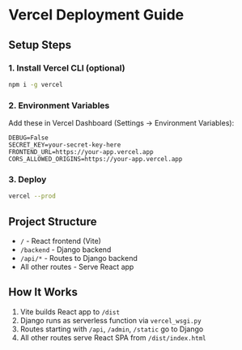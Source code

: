 # Vercel Deployment Guide

## Setup Steps

### 1. Install Vercel CLI (optional)
```bash
npm i -g vercel
```

### 2. Environment Variables
Add these in Vercel Dashboard (Settings → Environment Variables):

```
DEBUG=False
SECRET_KEY=your-secret-key-here
FRONTEND_URL=https://your-app.vercel.app
CORS_ALLOWED_ORIGINS=https://your-app.vercel.app
```

### 3. Deploy
```bash
vercel --prod
```

## Project Structure
- `/` - React frontend (Vite)
- `/backend` - Django backend
- `/api/*` - Routes to Django backend
- All other routes - Serve React app

## How It Works
1. Vite builds React app to `/dist`
2. Django runs as serverless function via `vercel_wsgi.py`
3. Routes starting with `/api`, `/admin`, `/static` go to Django
4. All other routes serve React SPA from `/dist/index.html`
